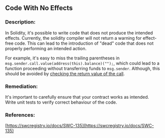 ## Code With No Effects

### Description:
In Solidity, it's possible to write code that does not produce the intended effects. Currently, the solidity compiler will not return a warning for effect-free code. This can lead to the introduction of "dead" code that does not properly performing an intended action.

For example, it's easy to miss the trailing parentheses in `msg.sender.call.value(address(this).balance)("");`, which could lead to a function proceeding without transferring funds to `msg.sender`. Although, this should be avoided by [checking the return value of the call](https://swcregistry.io/docs/SWC-104).

### Remediation:
It's important to carefully ensure that your contract works as intended. Write unit tests to verify correct behaviour of the code.

### References:
[https://swcregistry.io/docs/SWC-135](https://swcregistry.io/docs/SWC-135)